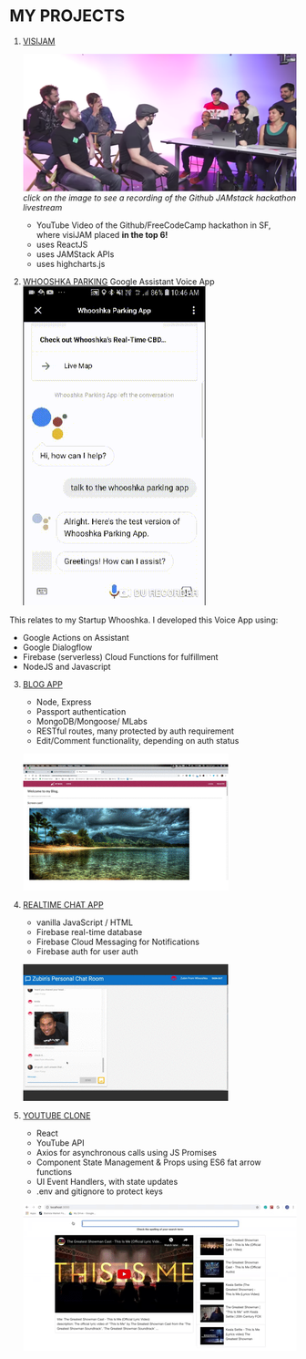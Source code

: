 
# MY PROJECTS
1. [VISIJAM](https://visijam.netlify.com)
    
    [![](../assets/yt_visijam.png)](https://www.youtube.com/watch?v=QhybHEs87mk&feature=youtu.be&t=4205)
    _click on the image to see a recording of the Github JAMstack hackathon livestream_
     
    * YouTube Video of the Github/FreeCodeCamp hackathon in SF, where visiJAM placed __in the top 6!__   
    * uses ReactJS    
    * uses JAMStack APIs    
    * uses highcharts.js

2. [WHOOSHKA PARKING](/pages/whooshka.md) Google Assistant Voice App
![](../assets/whooshka_google_assistant.gif)

This relates to my Startup Whooshka. I developed this Voice App using:
* Google Actions on Assistant
* Google Dialogflow
* Firebase (serverless) Cloud Functions for fulfillment
* NodeJS and Javascript

3. [BLOG APP](https://zubinstestblog.herokuapp.com)    
    * Node, Express
    * Passport authentication
    * MongoDB/Mongoose/ MLabs
    * RESTful routes, many protected by auth requirement
    * Edit/Comment functionality, depending on auth status

    ![](../assets/express_blog.gif)

3. [REALTIME CHAT APP](https://codelabs-practice.firebaseapp.com/)
    * vanilla JavaScript / HTML
    * Firebase real-time database
    * Firebase Cloud Messaging for Notifications
    * Firebase auth for user auth

    ![](../assets/chat_app.gif)

4. [YOUTUBE CLONE](https://github.com/zeuslawyer/React-Redux/tree/master/1_react_youtube_clone)
    * React
    * YouTube API
    * Axios for asynchronous calls using JS Promises
    * Component State Management & Props using ES6 fat arrow functions
    * UI Event Handlers, with state updates
    * .env and gitignore to protect keys
    
    ![](../assets/youtube_clone.gif)